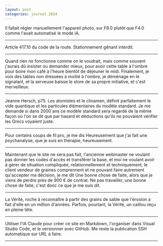 ```yaml
---
layout: post
categories: journal 2024
---
```


Il fallait régler manuellement l'appareil photo, sur F8.0 plutôt que F4.0 comme l'avait automatisé le mode iA. 

***

Article 417.10 du code de la route. Stationnement gênant interdit. 

***

Quand rien ne fonctionne comme on le voudrait, mais comme souvent j'aurais dû insister ou demander mieux, pour avoir cette table à l'ombre pour boire mon café à l'heure bientôt de déjeuner le midi. Finalement, je vois des tables non dressées à moitié à l'ombre, je déménage en le signalant, et la serveuse baisse le store de sa propre initiative, et c'est merveilleux. 

***

Jeanne Hersch, p75. Les atomistes et le clinamen, définit parfaitement le vide quantique et les particules élémentaires du modèle standard. 
Je me demande si dans 2000 ans ce modèle standard sera regardé de la même façon où l'on se dit que par hasard et déductions qu'ils ne pouvaient vérifier les Grecs voyaient juste. 

***

Pour certains coups de fil pro, je me dis Heureusement que j'ai fait une psychanalyse, que je suis en thérapie, heureusement. 

***

Maintenant que le site ne sera pas fait, l'ancienne webmaster ne voulant pas donner les codes d'accès et transférer la base, et moi ne voulant avoir à gérer de situation compliquée, relationnellement et techniquement, le client vendeur de graines comprennent et ne pouvant faire autrement qu'accepter ma décision, je me dit Une bonne chose de faite, alors que je viens de perdre près de 900 € de contrat. 
Ne pas travailler, une bonne chose de faite, c'est donc ce que je me suis dit. 

***

La Vérité, roche à reconnaître à partir des grains de sable que l'érosion a fait d'elle en un million d'années. Parfois, pourtant, la Vérité, un caillou reçu en pleine tête. 

***

Utiliser l'IA Claude pour créer ce site en Markdown, l'organiser dans Visual Studio Code, et le versionner avec GitHub. Me reste la publication SSH automatique sur URL à faire. 

***

